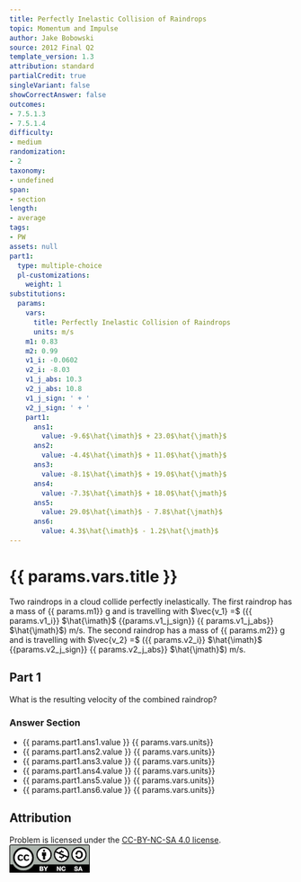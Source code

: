```yaml
---
title: Perfectly Inelastic Collision of Raindrops
topic: Momentum and Impulse
author: Jake Bobowski
source: 2012 Final Q2
template_version: 1.3
attribution: standard
partialCredit: true
singleVariant: false
showCorrectAnswer: false
outcomes:
- 7.5.1.3
- 7.5.1.4
difficulty:
- medium
randomization:
- 2
taxonomy:
- undefined
span:
- section
length:
- average
tags:
- PW
assets: null
part1:
  type: multiple-choice
  pl-customizations:
    weight: 1
substitutions:
  params:
    vars:
      title: Perfectly Inelastic Collision of Raindrops
      units: m/s
    m1: 0.83
    m2: 0.99
    v1_i: -0.0602
    v2_i: -8.03
    v1_j_abs: 10.3
    v2_j_abs: 10.8
    v1_j_sign: ' + '
    v2_j_sign: ' + '
    part1:
      ans1:
        value: -9.6$\hat{\imath}$ + 23.0$\hat{\jmath}$
      ans2:
        value: -4.4$\hat{\imath}$ + 11.0$\hat{\jmath}$
      ans3:
        value: -8.1$\hat{\imath}$ + 19.0$\hat{\jmath}$
      ans4:
        value: -7.3$\hat{\imath}$ + 18.0$\hat{\jmath}$
      ans5:
        value: 29.0$\hat{\imath}$ - 7.8$\hat{\jmath}$
      ans6:
        value: 4.3$\hat{\imath}$ - 1.2$\hat{\jmath}$
---
```

# {{ params.vars.title }}
Two raindrops in a cloud collide perfectly inelastically. The first raindrop has a mass of {{ params.m1}} g and is travelling with $\vec{v_1} =$ ({{ params.v1_i}} $\hat{\imath}$ {{params.v1_j_sign}} {{ params.v1_j_abs}} $\hat{\jmath}$) m/s.
The second raindrop has a mass of {{ params.m2}} g and is travelling with $\vec{v_2} =$ ({{ params.v2_i}} $\hat{\imath}$ {{params.v2_j_sign}} {{ params.v2_j_abs}} $\hat{\jmath}$) m/s.

## Part 1

What is the resulting velocity of the combined raindrop?

### Answer Section

- {{ params.part1.ans1.value }} {{ params.vars.units}}
- {{ params.part1.ans2.value }} {{ params.vars.units}}
- {{ params.part1.ans3.value }} {{ params.vars.units}}
- {{ params.part1.ans4.value }} {{ params.vars.units}}
- {{ params.part1.ans5.value }} {{ params.vars.units}}
- {{ params.part1.ans6.value }} {{ params.vars.units}}

## Attribution

Problem is licensed under the [CC-BY-NC-SA 4.0 license](https://creativecommons.org/licenses/by-nc-sa/4.0/).<br> ![The Creative Commons 4.0 license requiring attribution-BY, non-commercial-NC, and share-alike-SA license.](https://raw.githubusercontent.com/firasm/bits/master/by-nc-sa.png)